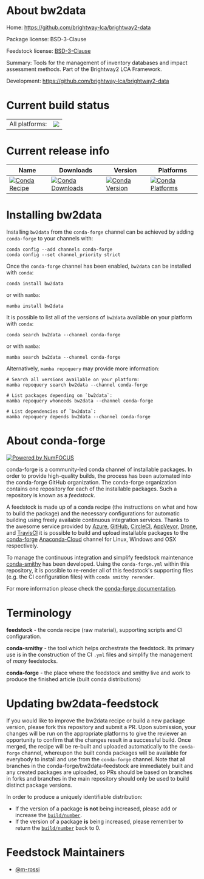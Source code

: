 About bw2data
=============

Home: https://github.com/brightway-lca/brightway2-data

Package license: BSD-3-Clause

Feedstock license: [BSD-3-Clause](https://github.com/conda-forge/bw2data-feedstock/blob/main/LICENSE.txt)

Summary: Tools for the management of inventory databases and impact assessment methods. Part of the Brightway2 LCA Framework.

Development: https://github.com/brightway-lca/brightway2-data

Current build status
====================


<table><tr><td>All platforms:</td>
    <td>
      <a href="https://dev.azure.com/conda-forge/feedstock-builds/_build/latest?definitionId=18158&branchName=main">
        <img src="https://dev.azure.com/conda-forge/feedstock-builds/_apis/build/status/bw2data-feedstock?branchName=main">
      </a>
    </td>
  </tr>
</table>

Current release info
====================

| Name | Downloads | Version | Platforms |
| --- | --- | --- | --- |
| [![Conda Recipe](https://img.shields.io/badge/recipe-bw2data-green.svg)](https://anaconda.org/conda-forge/bw2data) | [![Conda Downloads](https://img.shields.io/conda/dn/conda-forge/bw2data.svg)](https://anaconda.org/conda-forge/bw2data) | [![Conda Version](https://img.shields.io/conda/vn/conda-forge/bw2data.svg)](https://anaconda.org/conda-forge/bw2data) | [![Conda Platforms](https://img.shields.io/conda/pn/conda-forge/bw2data.svg)](https://anaconda.org/conda-forge/bw2data) |

Installing bw2data
==================

Installing `bw2data` from the `conda-forge` channel can be achieved by adding `conda-forge` to your channels with:

```
conda config --add channels conda-forge
conda config --set channel_priority strict
```

Once the `conda-forge` channel has been enabled, `bw2data` can be installed with `conda`:

```
conda install bw2data
```

or with `mamba`:

```
mamba install bw2data
```

It is possible to list all of the versions of `bw2data` available on your platform with `conda`:

```
conda search bw2data --channel conda-forge
```

or with `mamba`:

```
mamba search bw2data --channel conda-forge
```

Alternatively, `mamba repoquery` may provide more information:

```
# Search all versions available on your platform:
mamba repoquery search bw2data --channel conda-forge

# List packages depending on `bw2data`:
mamba repoquery whoneeds bw2data --channel conda-forge

# List dependencies of `bw2data`:
mamba repoquery depends bw2data --channel conda-forge
```


About conda-forge
=================

[![Powered by
NumFOCUS](https://img.shields.io/badge/powered%20by-NumFOCUS-orange.svg?style=flat&colorA=E1523D&colorB=007D8A)](https://numfocus.org)

conda-forge is a community-led conda channel of installable packages.
In order to provide high-quality builds, the process has been automated into the
conda-forge GitHub organization. The conda-forge organization contains one repository
for each of the installable packages. Such a repository is known as a *feedstock*.

A feedstock is made up of a conda recipe (the instructions on what and how to build
the package) and the necessary configurations for automatic building using freely
available continuous integration services. Thanks to the awesome service provided by
[Azure](https://azure.microsoft.com/en-us/services/devops/), [GitHub](https://github.com/),
[CircleCI](https://circleci.com/), [AppVeyor](https://www.appveyor.com/),
[Drone](https://cloud.drone.io/welcome), and [TravisCI](https://travis-ci.com/)
it is possible to build and upload installable packages to the
[conda-forge](https://anaconda.org/conda-forge) [Anaconda-Cloud](https://anaconda.org/)
channel for Linux, Windows and OSX respectively.

To manage the continuous integration and simplify feedstock maintenance
[conda-smithy](https://github.com/conda-forge/conda-smithy) has been developed.
Using the ``conda-forge.yml`` within this repository, it is possible to re-render all of
this feedstock's supporting files (e.g. the CI configuration files) with ``conda smithy rerender``.

For more information please check the [conda-forge documentation](https://conda-forge.org/docs/).

Terminology
===========

**feedstock** - the conda recipe (raw material), supporting scripts and CI configuration.

**conda-smithy** - the tool which helps orchestrate the feedstock.
                   Its primary use is in the construction of the CI ``.yml`` files
                   and simplify the management of *many* feedstocks.

**conda-forge** - the place where the feedstock and smithy live and work to
                  produce the finished article (built conda distributions)


Updating bw2data-feedstock
==========================

If you would like to improve the bw2data recipe or build a new
package version, please fork this repository and submit a PR. Upon submission,
your changes will be run on the appropriate platforms to give the reviewer an
opportunity to confirm that the changes result in a successful build. Once
merged, the recipe will be re-built and uploaded automatically to the
`conda-forge` channel, whereupon the built conda packages will be available for
everybody to install and use from the `conda-forge` channel.
Note that all branches in the conda-forge/bw2data-feedstock are
immediately built and any created packages are uploaded, so PRs should be based
on branches in forks and branches in the main repository should only be used to
build distinct package versions.

In order to produce a uniquely identifiable distribution:
 * If the version of a package **is not** being increased, please add or increase
   the [``build/number``](https://docs.conda.io/projects/conda-build/en/latest/resources/define-metadata.html#build-number-and-string).
 * If the version of a package **is** being increased, please remember to return
   the [``build/number``](https://docs.conda.io/projects/conda-build/en/latest/resources/define-metadata.html#build-number-and-string)
   back to 0.

Feedstock Maintainers
=====================

* [@m-rossi](https://github.com/m-rossi/)

